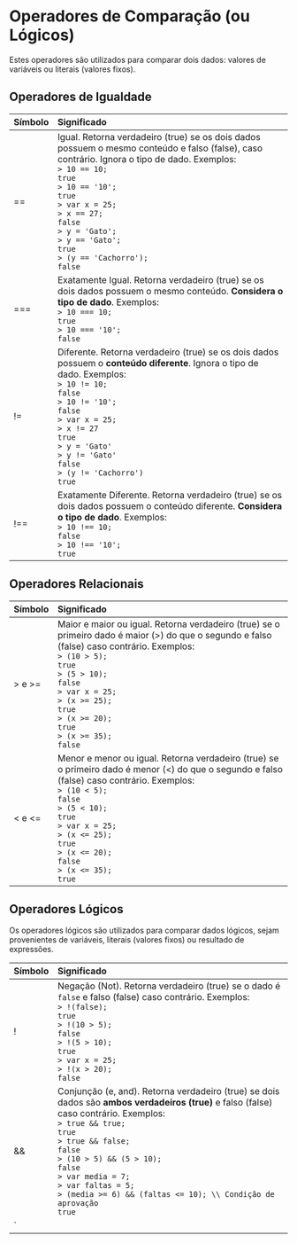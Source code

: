 <script src="../jquery-3.4.1.min.js"></script>
<script src="../jquery_preventDefault.js"></script>  

# Operadores de Comparação (ou Lógicos)

Estes operadores são utilizados para comparar dois dados: valores de variáveis ou literais (valores fixos).

## Operadores de Igualdade

| Símbolo | Significado 
| ------------- |:-----------------|
| == | Igual. Retorna verdadeiro (true) se os dois dados possuem o mesmo conteúdo e falso (false), caso contrário. Ignora o tipo de dado. Exemplos: <br>`> 10 == 10;`<br>`true`<br>`> 10 == '10';`<br>`true`<br>`> var x = 25;`<br>`> x == 27;`<br>`false`<br>`> y = 'Gato';`<br>`> y == 'Gato';`<br>`true`<br>`> (y == 'Cachorro');`<br>`false`
| === | Exatamente Igual. Retorna verdadeiro (true) se os dois dados possuem o mesmo conteúdo. **Considera o tipo de dado**. Exemplos: <br>`> 10 === 10;`<br>`true`<br>`> 10 === '10';`<br>`false`
| != | Diferente. Retorna verdadeiro (true) se os dois dados possuem o **conteúdo diferente**. Ignora o tipo de dado. Exemplos: <br>`> 10 != 10;`<br>`false`<br>`> 10 != '10';`<br>`false`<br>`> var x = 25;`<br>`> x != 27`<br>`true`<br>`> y = 'Gato'`<br>`> y != 'Gato'`<br>`false`<br>`> (y != 'Cachorro')`<br>`true`
| !== | Exatamente Diferente. Retorna verdadeiro (true) se os dois dados possuem o conteúdo diferente. **Considera o tipo de dado**. Exemplos: <br>`> 10 !== 10;`<br>`false`<br>`> 10 !== '10';`<br>`true`

## Operadores Relacionais

| Símbolo | Significado 
| ------------- |:-----------------|
| > e >= | Maior e maior ou igual. Retorna verdadeiro (true) se o primeiro dado é maior (>) do que o segundo e falso (false) caso contrário. Exemplos: <br>`> (10 > 5);`<br>`true`<br>`> (5 > 10);`<br>`false`<br>`> var x = 25;`<br>`> (x >= 25);`<br>`true`<br>`> (x >= 20);`<br>`true`<br>`> (x >= 35);`<br>`false`
| < e <= | Menor e menor ou igual. Retorna verdadeiro (true) se o primeiro dado é menor (<) do que o segundo e falso (false) caso contrário. Exemplos: <br>`> (10 < 5);`<br>`false`<br>`> (5 < 10);`<br>`true`<br>`> var x = 25;`<br>`> (x <= 25);`<br>`true`<br>`> (x <= 20);`<br>`false`<br>`> (x <= 35);`<br>`true`

## Operadores Lógicos

Os operadores lógicos são utilizados para comparar dados lógicos, sejam provenientes de variáveis, literais (valores fixos) ou resultado de expressões.

| Símbolo | Significado 
| ------------- |:-----------------|
| ! | Negação (Not). Retorna verdadeiro (true) se o dado é `false` e falso (false) caso contrário. Exemplos: <br>`> !(false);`<br>`true`<br>`> !(10 > 5);`<br>`false`<br>`> !(5 > 10);`<br>`true`<br>`> var x = 25;`<br>`> !(x > 20);`<br>`false`
| && | Conjunção (e, and). Retorna verdadeiro (true) se dois dados são **ambos verdadeiros (true)** e falso (false) caso contrário. Exemplos: <br>`> true && true;`<br>`true`<br>`> true && false;`<br>`false`<br>`> (10 > 5) && (5 > 10);`<br>`false`<br>`> var media = 7;`<br>`> var faltas = 5;`<br>`> (media >= 6) && (faltas <= 10); \\ Condição de aprovação`<br>`true`
| `||` | Disjunção (ou, or). Retorna verdadeiro (true) se em dois valores **pelo menos um é verdadeiro** e falso (false) caso contrário. Exemplos: <br>`> true || true;`<br>`true`<br>`> true || false;`<br>`true`<br>`> false || false;`<br>`false`<br>`> (10 > 5) || (5 > 10);`<br>`true`<br>`> var media = 8;`<br>`> var faltas = 15;`<br>`> (media < 6) || (faltas > 10); // Condicão de reprovação`<br>`true`



